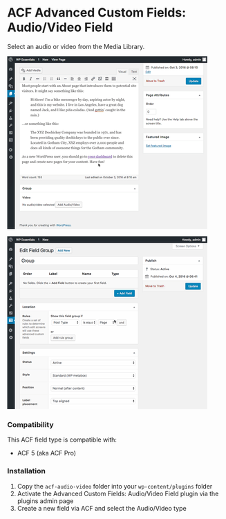 # ACF Advanced Custom Fields: Audio/Video Field

Select an audio or video from the Media Library.

![](acf-audio-video-screencast.gif)

![](acf-audio-video-edit-screencast.gif)

### Compatibility

This ACF field type is compatible with:
* ACF 5 (aka ACF Pro)

### Installation

1. Copy the `acf-audio-video` folder into your `wp-content/plugins` folder
2. Activate the Advanced Custom Fields: Audio/Video Field plugin via the plugins admin page
3. Create a new field via ACF and select the Audio/Video type
